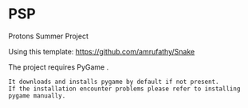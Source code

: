# PSP
Protons Summer Project

Using this template:
    https://github.com/amrufathy/Snake

The project requires PyGame .

    It downloads and installs pygame by default if not present.
    If the installation encounter problems please refer to installing pygame manually.
